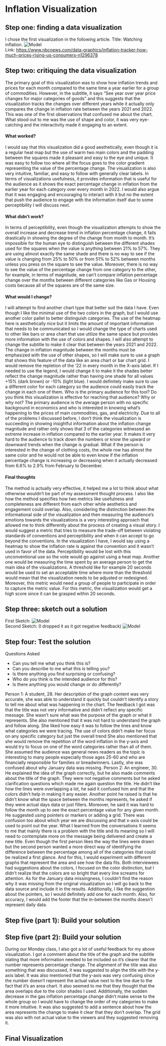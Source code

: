 # Inflation Visualization

## Step one: finding a data visualization
I chose the first visualization in the following article. Title: Watching inflation.
![Model](https://raw.githubusercontent.com/salghamdi93/alghamdi-portfolio/main/original_viz.png)
<br>
Link: https://www.nbcnews.com/data-graphics/inflation-tracker-how-much-prices-rising-us-consumers-n1296378


## Step two: critiquing the data visualization
The primary goal of this visualization was to show how inflation trends and prices for each month compared to the same time a year earlier for a group of commodities. However, in the subtitle, it says “See year over year price changes for major categories of goods” and this suggests that the visualization tracks the changes over different years while it actually only compares the change in inflation rate between the years 2021 and 2022. This was one of the first observations that confused me about the chart. What stood out to me was the use of shape and color, it was very eye-catching and the interactivity made it engaging to an extent. 
#### What worked?
I would say that this visualization did a good aesthetically, even though it is a regular heat map but the use of warm two main colors and the padding between the squares made it pleasant and easy to the eye and unique. It was easy to follow too where all the focus goes to the color gradient representing the value of the percentage change. The visualization is also very intuitive, familiar, and easy to follow with generally clear labels. 
In terms of visualizations usefulness, it provides information that is useful for the audience as it shows the exact percentage change in inflation from the earlier year for each category over every month in 2022.  I would also argue that it was engaging and encouraging to interact with it but no the extent that push the audience to engage with the information itself due to some perceptibility I will discuss next. 
#### What didn’t work?
In terms of perceptibility, even though the visualization attempts to show the overall increase and decrease trend in inflation percentage change, it fails drastically in showing the degree of the change from month to month. It’s impossible for the human eye to distinguish between the different shades used for the squares when the value is anything between 21% to 57%. They are using almost exactly the same shade and there is no way to see if the value is changing from 25% to 50% or from 51% to 52% between months unless you press on the square to see the value. Moreover, there is no way to see the value of the percentage change from one category to the other, for example, in terms of magnitude, we can’t compare inflation percentage change over the months between different categories like Gas or Housing costs because all of the squares are of the same size. 
#### What would I change?
I will attempt to find another chart type that better suit the data I have. Even though I like the minimal use of the two colors in the graph, but I would use another color pallet to better distinguish categories. The use of the heatmap here is aesthetically nice but it limits the amount of important information that needs to be communicated so I would change the type of charts used to other like bars or area chart that use utilize the same space but provides more information with the use of colors and shapes.
 I will also attempt to change the subtitle to make it clear that between the years 2021 and 2022. The change in inflation magnitude between the months must be emphasized with the use of other shapes, so I will make sure to use a graph that shows this feature of the data like an area chart or bar chart grid. I would remove the repletion of the ’22 in every month in the X-axis label. If I needed to use the legend, I would change it to make it the shades better reflect the change magnitude rather than having one shade for all values +15% (dark brown) or -10% (light blue). I would definitely make sure to use a different color for each category so the audience could easily track the change in each one of them. 
Who is the primary audience for this tool?  Do you think this visualization is effective for reaching that audience?  Why or why not?
The primary audience is the average person with no specific background in economics and who is interested in knowing what’s happening to the prices of main commodities, gas, and electricity.  Due to all of the problems I discussed before, I don’t think the visualization is succeeding in showing insightful information about the inflation change magnitude and rather only shows that 3 of the categories witnessed an extreme increase in inflation compared to the earlier year. It makes it very hard to the audience to track down the numbers or know the upward or downward trends when the change is gradual. What if the person is interested in the change of clothing costs, the whole row has almost the same color and he would not be able to even know if the inflation percentage change is increasing or decreasing when it actually decreased from 6.6% to 2.9% from February to December.

#### Final thoughts
The method is actually very effective, it helped me a lot to think about what otherwise wouldn’t be part of my assessment thought process. I also like how the method specifies how two metrics like usefulness and completeness are different from each other while aesthetics and engagement could overlap. Also, considering the distinction between the informational side of the visualization and then measuring the audience’s emotions towards the visualizations is a very interesting approach that allowed me to think differently about the process of creating a visual story. 
I would suggest a metric that tries to measure the trade-off between violating standards of conventions and perceptibility and when it can accept to go beyond the conventions. In the visualization I have, I would say using a heatmap to show the inflation rate is against the convention and it wasn’t used in favor of the data. Perceptibility would be lost with this unconventional use so the vote would go against using a heat map. 
Another one would be measuring the time spent by an average person to get the main idea of the visualizations. A threshold like for example 20 seconds would be used to set an acceptable time where more than the threshold would mean that the visualization needs to be adjusted or redesigned. Moreover, this metric would need a group of people to participate in order to capture the metric value. For this metric, the visualization would get a high score since it can be grasped within 20 seconds. 

## Step three: sketch out a solution
First Sketch:
![Model](https://raw.githubusercontent.com/salghamdi93/alghamdi-portfolio/main/sketch_1.png)
<br>
Second Sketch: (I dropped it as it got negative feedback)
![Model](https://raw.githubusercontent.com/salghamdi93/alghamdi-portfolio/main/sketch_2.png)

## Step four: Test the solution
Questions Asked
- Can you tell me what you think this is?
- Can you describe to me what this is telling you?
- Is there anything you find surprising or confusing?
- Who do you think is the intended audience for this?
- Is there anything you would change or do differently?

Person 1: A student, 28. Her description of the graph content was very accurate, she was able to understand it quickly but couldn’t identify a story to tell me about what was happening in the chart. The feedback I got was that the title was not very informative and didn’t reflect any specific message. She wasn’t sure what was the purpose of the graph or what it represents. She also mentioned that it was not hard to understand the graph and follow along. She liked how easy it was to follow the lines and know what categories we were tracing. The use of colors didn’t make her focus on any specific category but just the overall trend She also mentioned that she would remove the repetition of the word inflation in the y-axis and would try to focus on one of the word categories rather than all of them. She assumed the audience was general news readers as the topic is interesting to many people especially those ages 25-60 and who are financially responsible for families or breadwinners.  Lastly, she was confused about why January data was missing.
Person 2: An engineer, 30. He explained the idea of the graph correctly, but he also made comments about the title of the graph. They were not negative comments but he asked clarification questions which made me again question the title. He didn’t like how the lines were overlapping a lot, he said it confused him and that the colors didn’t help in making it any easier. Another point he raised is that he didn’t know what the space between the months represents, he asked if they were actual days data or just fillers. Moreover, he said it was hard to follow the month up to see the exact percentage value for any given month. He suggested using pointers or markers or adding a grid. There was confusion too about which year we are discussing and that x-axis could be used to point out the year. 
What I learned from the conversations
It seems to me that mainly there is a problem with the title and its meaning so I will need to contemplate more on the message being delivered and create a new title. Even though the first person likes the way the lines were drawn but the second person wanted a more direct way of identifying the difference between the percentage among all of the categories that could be realized a first glance. And for this, I would experiment with different graphs that represent the area and see how the data fits. Both interviewees had suggestions about the colors, I focused on the color distinction, but I didn’t realize that the colors are so bright that every line screams for attention.  As for the January data missingness, I couldn’t find the reason why it was missing from the original visualization so I will go back to the data source and include it in the results. Additionally, I like the suggestion about the pointers, so I would definitely add one for each month. Also, for accuracy, I would add the footer that the in-between the months doesn’t represent daily data. 

## Step five (part 1): Build your solution
<div class="flourish-embed flourish-chart" data-src="visualisation/12649021"><script src="https://public.flourish.studio/resources/embed.js"></script></div>

## Step five (part 2): Build your solution

During our Monday class, I also got a lot of useful feedback for my above visualization. I got a comment about the title of the graph and the subtitle stating that more information needed to be included so it’s clearer that the number represents percentage change. The alignment of the title was also something that was discussed, it was suggested to align the title with the y-axis label. It was also mentioned that the y-axis was very confusing since the number doesn’t represent the actual value next to the line due to the fact that it’s an area chart. It also seemed to me that they thought that the area overlaps due to the color shades I used. Additionally, the sudden decrease in the gas inflation percentage change didn’t make sense to the whole group so I would have to change the order of my categories to make it more intuitive. It was also suggested to add a sentence about how the area represents the change to make it clear that they don’t overlap. The grid was also with not actual value to the viewers and they suggested removing it. 

## Final Visualization
<div class="flourish-embed flourish-chart" data-src="visualisation/12668164"><script src="https://public.flourish.studio/resources/embed.js"></script></div>
